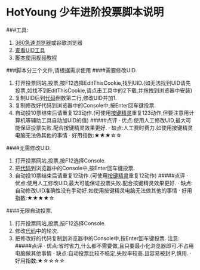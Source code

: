 # HotYoung 少年进阶投票脚本说明

###工具:
 1. [360急速浏览器](http://chrome.360.cn/)或谷歌浏览器
 2. [查看UID工具](http://www.chromein.com/public/crx/fngmhnnpilhplaeedifhccceomclgfbg/chromein.com_ext_11241.crx)
 3. [脚本使用视频教程](http://share.weiyun.com/c78eb7c160c3576cb4e6368f5a4bf50c)

###脚本分三个文件,请根据需求使用
####需要修改UID.
1. 打开投票网站,投票,按F12选择EditThisCookie,找到UID.(如无法找到UID请先投票,如找不到EditThisCookie,请点击工具中的2下载,并拖拽到浏览器中安装)
2. 复制UID后到[代码]()倒数第二行,修改UID并加1.
3. 复制修改好代码到浏览器中的Console中,按Enter回车键投票.
4. 自动投10票结束后请重复123动作.(可使用[按键精灵](http://chrome.360.cn/)重复123动作,但要注意用计算机等辅助工具自动加UID的值)
#####点评
 · 优点:使用人工修改UID,最大可能保证投票失败.配合按键精灵效果更好.
 · 缺点:人工费时费力.如使用按键精灵电脑无法做其他的事情
 · 好用指数:★★★☆☆

####无需修改UID.
1. 打开投票网站,投票,按F12选择Console.
2. 把[代码]()到浏览器中的Console中,按Enter回车键投票.
3. 自动投10票结束后请重复12动作.(可使用[按键精灵](http://chrome.360.cn/)重复12动作)
#####点评
 · 优点:使用人工修改UID,最大可能保证投票失败.配合按键精灵效果更好.
 · 缺点:自动修改UID准确性没有手动好.如使用按键精灵电脑无法做其他的事情
 · 好用指数:★★★★☆

####无限自动投票.
1. 打开投票网站,投票,按F12选择Console.
2. 修改[代码]()中的轮次.
2. 把修改好的代码复制到浏览器中的Console中,按Enter回车键投票.
注意:
#####点评
 · 优点:省时省力,什么都不需要做,且只要最小化浏览器即可.不占用电脑做其他事情
 · 缺点:自动投票比较不稳定,失败率较高.且容易被封IP,慎用.
 · 好用指数:★☆☆☆☆
